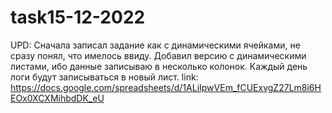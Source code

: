 # task15-12-2022
UPD: Сначала записал задание как с динамическими ячейками, не сразу понял, что имелось ввиду. Добавил версию с динамическими листами, ибо данные записываю в несколько колонок. Каждый день логи будут записываться в новый лист.
link: https://docs.google.com/spreadsheets/d/1ALiIpwVEm_fCUExvgZ27Lm8i6HEOx0XCXMihbdDK_eU

